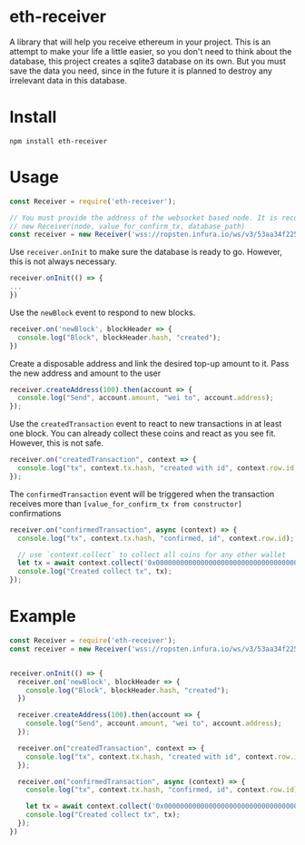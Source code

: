 # eth-receiver
A library that will help you receive ethereum in your project. 
This is an attempt to make your life a little easier, so you don't need to think about the database, this project creates a sqlite3 database on its own. 
But you must save the data you need, since in the future it is planned to destroy any irrelevant data in this database.

# Install
```
npm install eth-receiver
```

# Usage
```js
const Receiver = require('eth-receiver');

// You must provide the address of the websocket based node. It is recommended to use infura if you do not have a personal node
// new Receiver(node, value_for_confirm_tx, database_path)
const receiver = new Receiver('wss://ropsten.infura.io/ws/v3/53aa34f225694dca9e4fdcc4eb97c143', 12, 'receiver.db');
```

Use `receiver.onInit` to make sure the database is ready to go. However, this is not always necessary.
```js
receiver.onInit(() => {
...
})
```

Use the `newBlock` event to respond to new blocks.
```js
receiver.on('newBlock', blockHeader => {
  console.log("Block", blockHeader.hash, "created");
})
```

Create a disposable address and link the desired top-up amount to it. Pass the new address and amount to the user
```js
receiver.createAddress(100).then(account => {
  console.log("Send", account.amount, "wei to", account.address);
});
```

Use the `createdTransaction` event to react to new transactions in at least one block. You can already collect these coins and react as you see fit. However, this is not safe.
```js
receiver.on("createdTransaction", context => {
  console.log("tx", context.tx.hash, "created with id", context.row.id, "and wait to confirm");
});
```

The `confirmedTransaction` event will be triggered when the transaction receives more than `[value_for_confirm_tx from constructor]` confirmations
```js
receiver.on("confirmedTransaction", async (context) => {
  console.log("tx", context.tx.hash, "confirmed, id", context.row.id);

  // use `context.collect` to collect all coins for any other wallet
  let tx = await context.collect('0x0000000000000000000000000000000000000000');
  console.log("Created collect tx", tx);
});
```

# Example

```js
const Receiver = require('eth-receiver');
const receiver = new Receiver('wss://ropsten.infura.io/ws/v3/53aa34f225694dca9e4fdcc4eb97c143', 3, 'receiver.db');


receiver.onInit(() => {
  receiver.on('newBlock', blockHeader => {
    console.log("Block", blockHeader.hash, "created");
  })

  receiver.createAddress(100).then(account => {
    console.log("Send", account.amount, "wei to", account.address);
  });

  receiver.on("createdTransaction", context => {
    console.log("tx", context.tx.hash, "created with id", context.row.id, "and wait to confirm");
  });

  receiver.on("confirmedTransaction", async (context) => {
    console.log("tx", context.tx.hash, "confirmed, id", context.row.id);

    let tx = await context.collect('0x0000000000000000000000000000000000000000');
    console.log("Created collect tx", tx);
  });
})

```
